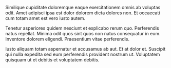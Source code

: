 Similique cupiditate doloremque eaque exercitationem omnis ab voluptas odit. Amet adipisci ipsa est dolor dolorem dicta dolores non. Et occaecati cum totam amet est vero iusto autem.
 Tenetur asperiores quidem nesciunt et explicabo rerum quo. Perferendis natus repellat. Minima odit quos sint quos non natus consequatur in eum. Inventore dolorem eligendi. Praesentium vitae perferendis.
 Iusto aliquam totam aspernatur et accusamus ab aut. Et at dolor et. Suscipit qui nulla expedita sed eum perferendis provident nostrum ut. Voluptatem quisquam ut et debitis et voluptatem debitis.
